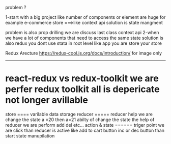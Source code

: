 problem ?

1-start with a big project like number of components or element are huge
for example e-commerce store ===>like context api
solution is state mangment 

problem is also prop drilling we are discuss last class context api
2-when we have a lot of components that need to access the same state 
solution is also redux
you dont use stata in root level like app you are store your store


Redux Arecture 
https://redux-cool.js.org/docs/introduction/
for image only

--------------------------
react-redux vs redux-toolkit
we are perfer redux toolkit all is depericate not longer avillable
========================
store ==== varilable data storage
 reducer   ===== reducer help we are change the state a =20  then a=21 abilty of change the state the help of reducer we are perform add del etc...
action & state ====== triger point we are click than reducer is active like add to cart button inc or dec button than start state manupilation







